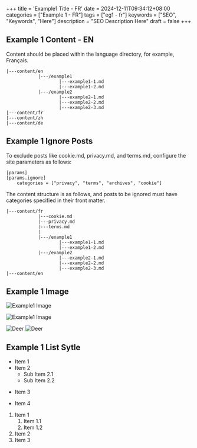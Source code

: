 +++
title = 'Example1 Title - FR'
date = 2024-12-11T09:34:12+08:00
categories = ["Example 1 - FR"]
tags = ["eg1 - fr"]
keywords = ["SEO", "Keywords", "Here"]
description = "SEO Description Here"
draft = false
+++

## Example 1 Content - EN

Content should be placed within the language directory, for example, Français.

```shell
|---content/en
			|---/example1
					|---example1-1.md
					|---example1-2.md
			|---/example2
					|---example2-1.md
					|---example2-2.md
					|---example2-3.md
|---content/fr
|---content/zh
|---content/de
```

## Example 1 Ignore Posts

To exclude posts like cookie.md, privacy.md, and terms.md, configure the site parameters as follows:

```shell
[params]
[params.ignore]
	categories = ["privacy", "terms", "archives", "cookie"]
```
The content structure is as follows, and posts to be ignored must have categories specified in their front matter.

```shell	
|---content/fr
			|---cookie.md
			|---privacy.md
			|---terms.md
			|
			|---/example1
					|---example1-1.md
					|---example1-2.md
			|---/example2
					|---example2-1.md
					|---example2-2.md
					|---example2-3.md
|---content/en
```

## Example 1 Image

![Example1 Image](/example/example1.png)

![Example1 Image](/example/example2.jpg)

<img src="https://img.freepik.com/free-photo/realistic-deer-with-nature-background_23-2150364116.jpg" alt="Deer" />

<img src="https://img.freepik.com/free-photo/realistic-deer-with-nature-background_23-2150364117.jpg" alt="Deer" />

## Example 1 List Sytle

- Item 1
- Item 2
  - Sub Item 2.1
  - Sub Item 2.2
* Item 3
+ Item 4

1. Item 1
    1. Item 1.1
    2. Item 1.2
2. Item 2
3. Item 3